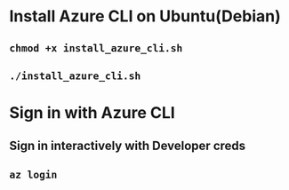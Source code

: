 # Install Azure CLI on Ubuntu(Debian)

## `chmod +x install_azure_cli.sh`
## `./install_azure_cli.sh`

# Sign in with Azure CLI

## Sign in interactively with Developer creds
## `az login`
